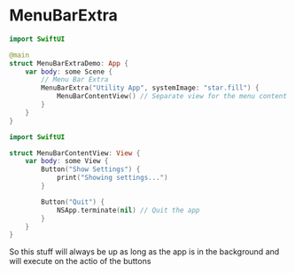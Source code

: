 # MenuBarExtra

```swift
import SwiftUI

@main
struct MenuBarExtraDemo: App {
    var body: some Scene {
        // Menu Bar Extra
        MenuBarExtra("Utility App", systemImage: "star.fill") {
            MenuBarContentView() // Separate view for the menu content
        }
    }
}
```

```swift
import SwiftUI

struct MenuBarContentView: View {
    var body: some View {
        Button("Show Settings") {
            print("Showing settings...")
        }

        Button("Quit") {
            NSApp.terminate(nil) // Quit the app
        }
    }
}

```
So this stuff will always be up as long as the app is in the background and will execute on the actio of the buttons
